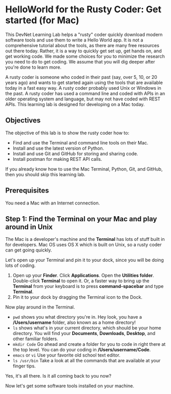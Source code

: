 # HelloWorld for the Rusty Coder: Get started (for Mac)

This DevNet Learning Lab helps a "rusty" coder quickly download modern software tools and use them to write a Hello World app. It is not a comprehensive tutorial about the tools, as there are many free resources out there today. Rather, it is a way to quickly get set up, get hands on, and get working code. We made some choices for you to minimize the research you need to do to get coding. We assume that you will dig deeper after you're done to learn more.

A rusty coder is someone who coded in their past (say, over 5, 10, or 20 years ago) and wants to get started again using the tools that are available today in a fast easy way. A rusty coder probably used Unix or Windows in the past. A rusty coder has used a command line and coded with APIs in an older operating system and language, but may not have coded with REST APIs. This learning lab is designed for developing on a Mac today.

## Objectives

The objective of this lab is to show the rusty coder how to:

* Find and use the Terminal and command line tools on their Mac.
* Install and use the latest version of Python.
* Install and use Git and GitHub for storing and sharing code.
* Install postman for making REST API calls.

If you already know how to use the Mac Terminal, Python, Git, and GitHub, then you should skip this learning lab.

## Prerequisites

You need a Mac with an Internet connection.

## Step 1: Find the Terminal on your Mac and play around in Unix

The Mac is a developer's machine and the **Terminal** has lots of stuff built in for developers. Mac OS uses OS X which is built on Unix, so a rusty coder can get going quickly.

Let's open up your Terminal and pin it to your dock, since you will be doing lots of coding.

1. Open up your **Finder**. Click **Applications**. Open the **Utilities folder**. Double-click **Terminal** to open it.
   Or, a faster way to bring up the **Terminal** from your keyboard is to press **command-spacebar** and type **Terminal**.
1. Pin it to your dock by dragging the Terminal icon to the Dock.

Now play around in the Terminal.
* `pwd` shows you what directory you're in. Hey look, you have a **/Users/username** folder, also known as a home directory!
* `ls` shows what's in your current directory, which should be your home directory. You will find your **Documents**, **Downloads**, **Desktop**, and other familiar folders.
* `mkdir Code` Go ahead and create a folder for you to code in right there at the top level. You can do your coding in **/Users/username/Code**.
* `emacs` or `vi` Use your favorite old school text editor.
* `ls /usr/bin` Take a look at all the commands that are available at your finger tips.

Yes, it's all there. Is it all coming back to you now?

Now let's get some software tools installed on your machine.
